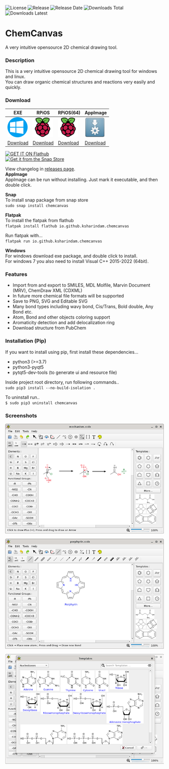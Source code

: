 ![License](https://img.shields.io/github/license/ksharindam/chemcanvas)
![Release](https://img.shields.io/github/v/release/ksharindam/chemcanvas)
![Release Date](https://img.shields.io/github/release-date/ksharindam/chemcanvas)
![Downloads Total](https://img.shields.io/github/downloads/ksharindam/chemcanvas/total)
![Downloads Latest](https://img.shields.io/github/downloads/ksharindam/chemcanvas/latest/total)

# ChemCanvas

A very intuitive opensource 2D chemical drawing tool.  


### Description

This is a very intuitive opensource 2D chemical drawing tool for windows and linux.  
You can draw organic chemical structures and reactions very easily and quickly.  

### Download

|      EXE      |     RPiOS     |   RPiOS(64)   |    AppImage   |  
| ------------- | ------------- | ------------- | ------------- |  
| ![EXE](https://github.com/ksharindam/chemcanvas-data/raw/main/icons/windows.png) | ![RPiOS](https://github.com/ksharindam/chemcanvas-data/raw/main/icons/raspberry-pi.png) | ![RPiOS64](https://github.com/ksharindam/chemcanvas-data/raw/main/icons/raspberry-pi.png) | ![AppImage](https://github.com/ksharindam/chemcanvas-data/raw/main/icons/appimage.png)  |  
| [Download](https://github.com/ksharindam/chemcanvas/releases/latest/download/ChemCanvas.exe) | [Download](https://github.com/ksharindam/chemcanvas/releases/latest/download/ChemCanvas-armhf.AppImage) | [Download](https://github.com/ksharindam/chemcanvas/releases/latest/download/ChemCanvas-aarch64.AppImage) | [Download](https://github.com/ksharindam/chemcanvas/releases/latest/download/ChemCanvas-x86_64.AppImage)  |  

[![GET IT ON Flathub](https://flathub.org/api/badge?locale=en)](https://flathub.org/apps/io.github.ksharindam.chemcanvas)  
[![Get it from the Snap Store](https://snapcraft.io/en/dark/install.svg)](https://snapcraft.io/chemcanvas)  

View changelog in [releases page](https://github.com/ksharindam/chemcanvas/releases).  
**AppImage**  
AppImage can be run without installing. Just mark it executable, and then double click.  

**Snap**  
To install snap package from snap store  
`sudo snap install chemcanvas`  

**Flatpak**  
To install the flatpak from flathub  
`flatpak install flathub io.github.ksharindam.chemcanvas`  

Run flatpak with...  
`flatpak run io.github.ksharindam.chemcanvas`  

**Windows**  
For windows download exe package, and double click to install.  
For windows 7 you also need to install Visual C++ 2015-2022 (64bit).  

### Features
* Import from and export to SMILES, MDL Molfile, Marvin Document (MRV), ChemDraw XML (CDXML)  
* In future more chemical file formats will be supported  
* Save to PNG, SVG and Editable SVG  
* Many bond types including wavy bond, Cis/Trans, Bold double, Any Bond etc.  
* Atom, Bond and other objects coloring support  
* Aromaticity detection and add delocalization ring  
* Download structure from PubChem  


### Installation (Pip)

If you want to install using pip, first install these dependencies...  

* python3 (>=3.7)  
* python3-pyqt5  
* pytqt5-dev-tools (to generate ui and resource file)  

Inside project root directory, run following commands..  
`sudo pip3 install --no-build-isolation .`  

To uninstall run..  
`$ sudo pip3 uninstall chemcanvas`  



### Screenshots

![Screenshot1](https://github.com/ksharindam/chemcanvas-data/raw/main/Screenshots/screenshot1.png)  


![Screenshot2](https://github.com/ksharindam/chemcanvas-data/raw/main/Screenshots/screenshot2.png)  


![Screenshot3](https://github.com/ksharindam/chemcanvas-data/raw/main/Screenshots/screenshot3.png)  

